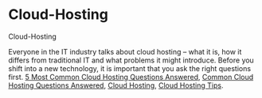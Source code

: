 # Cloud-Hosting
Cloud-Hosting

Everyone in the IT industry talks about cloud hosting – what it is, how it differs from traditional IT and what problems it might introduce. Before you shift into a new technology, it is important that you ask the right questions first.
[5 Most Common Cloud Hosting Questions Answered](https://geekeasier.com/common-cloud-hosting-questions-answered/309/),
[Common Cloud Hosting Questions Answered](https://geekeasier.com/common-cloud-hosting-questions-answered/309/),
[Cloud Hosting](https://geekeasier.com/common-cloud-hosting-questions-answered/309/),
[Cloud Hosting Tips](https://geekeasier.com/common-cloud-hosting-questions-answered/309/).
